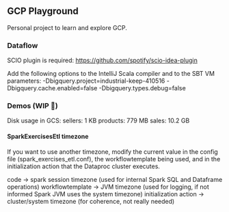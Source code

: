 ## GCP Playground

Personal project to learn and explore GCP.

### Dataflow

SCIO plugin is required: https://github.com/spotify/scio-idea-plugin

Add the following options to the IntelliJ Scala compiler and to the SBT VM parameters: 
-Dbigquery.project=industrial-keep-410516 -Dbigquery.cache.enabled=false -Dbigquery.types.debug=false

### Demos (WIP 🔨)

Disk usage in GCS: 
    sellers: 1 KB
    products: 779 MB
    sales: 10.2 GB

#### SparkExercisesEtl timezone

If you want to use another timezone, modify the current value in the config file (spark_exercises_etl.conf), 
the workflowtemplate being used, and in the initialization action that the Dataproc cluster executes.

code -> spark session timezone (used for internal Spark SQL and Dataframe operations)
workflowtemplate -> JVM timezone (used for logging, if not informed Spark JVM uses the system timezone)
initialization action -> cluster/system timezone (for coherence, not really needed)